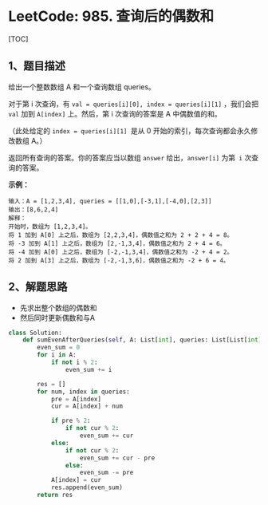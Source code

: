 # LeetCode: 985. 查询后的偶数和

[TOC]

## 1、题目描述

给出一个整数数组 A 和一个查询数组 queries。

对于第 i 次查询，有 `val = queries[i][0], index = queries[i][1]` ，我们会把 `val` 加到 `A[index]`  上。然后，第 i 次查询的答案是 A 中偶数值的和。

（此处给定的  `index = queries[i][1] `是从 0 开始的索引，每次查询都会永久修改数组 A。）

返回所有查询的答案。你的答案应当以数组 `answer` 给出，`answer[i]`  为第` i` 次查询的答案。

 

**示例：**

```
输入：A = [1,2,3,4], queries = [[1,0],[-3,1],[-4,0],[2,3]]
输出：[8,6,2,4]
解释：
开始时，数组为 [1,2,3,4]。
将 1 加到 A[0] 上之后，数组为 [2,2,3,4]，偶数值之和为 2 + 2 + 4 = 8。
将 -3 加到 A[1] 上之后，数组为 [2,-1,3,4]，偶数值之和为 2 + 4 = 6。
将 -4 加到 A[0] 上之后，数组为 [-2,-1,3,4]，偶数值之和为 -2 + 4 = 2。
将 2 加到 A[3] 上之后，数组为 [-2,-1,3,6]，偶数值之和为 -2 + 6 = 4。
```



## 2、解题思路

- 先求出整个数组的偶数和
- 然后同时更新偶数和与A

```python
class Solution:
    def sumEvenAfterQueries(self, A: List[int], queries: List[List[int]]) -> List[int]:
        even_sum = 0
        for i in A:
            if not i % 2:
                even_sum += i

        res = []
        for num, index in queries:
            pre = A[index]
            cur = A[index] + num

            if pre % 2:
                if not cur % 2:
                    even_sum += cur
            else:
                if not cur % 2:
                    even_sum += cur - pre
                else:
                    even_sum -= pre
            A[index] = cur
            res.append(even_sum)
        return res
```

